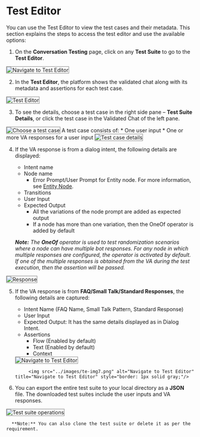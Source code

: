 # **Test Editor**

You can use the Test Editor to view the test cases and their metadata. This section explains the steps to access the test editor and use the available options:



1. On the **Conversation Testing** page, click on any **Test Suite** to go to the **Test Editor**.  
<img src="../images/te-img1.png" alt="Navigate to Test Editor" title="Navigate to Test Editor" style="border: 1px solid gray;"/>

2. In the **Test Editor**, the platform shows the validated chat along with its metadata and assertions for each test case.  
<img src="../images/te-img2.png" alt="Test Editor" title="Test Editor" style="border: 1px solid gray;"/>

3. To see the details, choose a test case in the right side pane – **Test Suite Details**, or click the test case in the Validated Chat of the left pane.  
<img src="../images/te-img3.png" alt="Choose a test case" title="Choose a test case" style="border: 1px solid gray;"/>    
A  test case consists of:  
    * One user input  
    * One or more VA responses for a user input  
    <img src="../images/te-img4.png" alt="Test case details" title="Test case details" style="border: 1px solid gray;"/>

4. If the VA response is from a dialog intent, the following details are displayed:  
    * Intent name  
    * Node name
	    * Error Prompt/User Prompt for Entity node. For more information, see [Entity Node](https://developer.kore.ai/docs/bots/bot-builder-tool/dialog-task/working-with-the-entity-node/#Component_Properties).
    * Transitions
    * User Input  
    * Expected Output  
        * All the variations of the node prompt are added as expected output  
        * If a node has more than one variation, then the OneOf operator is added by default  
      
    _**Note:** The **OneOf** operator is used to test randomization scenarios where a node can have multiple bot responses. For any node in which multiple responses are configured, the operator is activated by default. If one of the multiple responses is obtained from the VA during the test execution, then the assertion will be passed._  
<img src="../images/te-img5.png" alt="Response" title="Response" style="border: 1px solid gray;"/>

5. If the VA response is from **FAQ/Small Talk/Standard Responses**, the following details are captured:  
    * Intent Name (FAQ Name, Small Talk Pattern, Standard Response)  
    * User Input  
    * Expected Output: It has the same details displayed as in Dialog Intent.  
    * Assertions  
        * Flow (Enabled by default)  
        * Text (Enabled by default)  
        * Context  
    <img src="../images/te-img6.png" alt="Navigate to Test Editor" title="Navigate to Test Editor" style="border: 1px solid gray;"/>  
      
            <img src="../images/te-img7.png" alt="Navigate to Test Editor" title="Navigate to Test Editor" style="border: 1px solid gray;"/>  

6. You can export the entire test suite to your local directory as a **JSON** file. The downloaded test suites include the user inputs and VA responses.  
<img src="../images/te-img8.png" alt="Test suite operations" title="Test suite operations" style="border: 1px solid gray;"/>  
  
      **Note:** You can also clone the test suite or delete it as per the requirement.